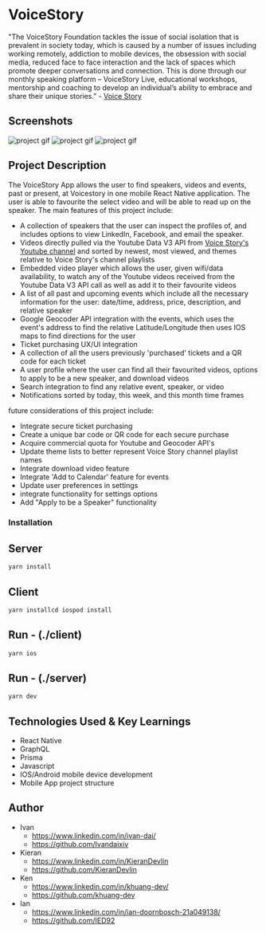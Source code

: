 # VoiceStory

"The VoiceStory Foundation tackles the issue of social isolation that is prevalent in society today, which is caused by a number of issues including working remotely, addiction to mobile devices, the obsession with social media, reduced face to face interaction and the lack of spaces which promote deeper conversations and connection.
This is done through our monthly speaking platform – VoiceStory Live, educational workshops, mentorship and coaching to develop an individual’s ability to embrace and share their unique stories."
\- [Voice Story](https://www.voicestory.ca/)

## Screenshots

![project gif](./screenshots/part-1.gif)
![project gif](./screenshots/part-2.gif)
![project gif](./screenshots/part-3.gif)

## Project Description

The VoiceStory App allows the user to find speakers, videos and events, past or present, at Voicestory in one mobile React Native application. The user is able to favourite the select video and will be able to read up on the speaker. The main features of this project include:

- A collection of speakers that the user can inspect the profiles of, and includes options to view LinkedIn, Facebook, and email the speaker.
- Videos directly pulled via the Youtube Data V3 API from [Voice Story's Youtube channel](https://www.youtube.com/voiceStory) and sorted by newest, most viewed, and themes relative to Voice Story's channel playlists
- Embedded video player which allows the user, given wifi/data availability, to watch any of the Youtube videos received from the Youtube Data V3 API call as well as add it to their favourite videos
- A list of all past and upcoming events which include all the necessary information for the user: date/time, address, price, description, and relative speaker
- Google Geocoder API integration with the events, which uses the event's address to find the relative Latitude/Longitude then uses IOS maps to find directions for the user
- Ticket purchasing UX/UI integration
- A collection of all the users previously 'purchased' tickets and a QR code for each ticket
- A user profile where the user can find all their favourited videos, options to apply to be a new speaker, and download videos
- Search integration to find any relative event, speaker, or video
- Notifications sorted by today, this week, and this month time frames

future considerations of this project include:

- Integrate secure ticket purchasing
- Create a unique bar code or QR code for each secure purchase
- Acquire commercial quota for Youtube and Geocoder API's
- Update theme lists to better represent Voice Story channel playlist names
- Integrate download video feature
- Integrate 'Add to Calendar' feature for events
- Update user preferences in settings
- integrate functionality for settings options
- Add "Apply to be a Speaker" functionality

### Installation

## Server

```bash
yarn install
```

## Client

```bash
yarn installcd iospod install
```

## Run - (./client)

```bash
yarn ios
```

## Run - (./server)

```bash
yarn dev
```

## Technologies Used & Key Learnings

- React Native
- GraphQL
- Prisma
- Javascript
- IOS/Android mobile device development
- Mobile App project structure

## Author

- Ivan
  - https://www.linkedin.com/in/ivan-dai/
  - https://github.com/Ivandaixiv
- Kieran
  - https://www.linkedin.com/in/KieranDevlin
  - https://github.com/KieranDevlin
- Ken
  - https://www.linkedin.com/in/khuang-dev/
  - https://github.com/khuang-dev
- Ian
  - https://www.linkedin.com/in/ian-doornbosch-21a049138/
  - https://github.com/IED92
